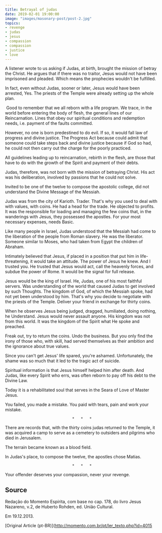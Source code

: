 ```yaml
---
title: Betrayal of judas
date: 2019-02-01 19:00:00
image: "images/masonary-post/post-2.jpg"
topics: 
- revenge
- judas
- jesus
- compassion
- compassion
- justice
- love
---
```


A listener wrote to us asking if Judas, at birth, brought the mission of
betray the Christ. He argues that if there was no traitor, Jesus would not have been
imprisoned and pleaded. Which means the prophecies wouldn't be fulfilled.

In fact, even without Judas, sooner or later, Jesus would have been arrested,
Yes. The priests of the Temple were already setting up the whole plan.

 Good to remember that we all reborn with a life program. We trace, in the world
before entering the body of flesh, the general lines of our
Reincarnation. Lines that obey our spiritual conditions and
redemption needs, i.e. payment of the faults committed.

However, no one is born predestined to do evil. If so, it would fall
law of progress and divine justice. The Progress Act because
could admit that someone could take steps back and divine justice
because if God so had, he could not then carry out the charge for the
poorly practiced.

All guidelines leading up to reincarnation, rebirth in the flesh, are
those that have to do with the growth of the Spirit and payment of their debts.

Judas, therefore, was not born with the mission of betraying Christ. His act was
his deliberation, involved by passions that he could not solve.

Invited to be one of the twelve to compose the apostolic college, did not understand the
Divine Message of the Messiah.

Judas was from the city of Karioth. Trader. That's why you used to deal with
with values, with coins. He had a head for the trade. He objected to profits. It was the
responsible for loading and managing the few coins that, in the wanderings with
Jesus, they possessed the apostles. For your most necessary expenses, needs
Basic.

Like many people in Israel, Judas understood that the Messiah had come to
the liberation of the people from Roman slavery. He was the liberator. Someone similar
to Moses, who had taken from Egypt the children of Abraham.

Intimately believed that Jesus, if placed in a position that put him in
life-threatening, it would take an attitude. The power of Jesus he knew. And I trusted you.
He trusted that Jesus would act, call the heavenly forces, and subdue the power of
Rome. It would be the signal for full release.

Jesus would be the king of Israel. He, Judas, one of his most faithful servers. Was
understanding of the world that caused Judas to get involved by such
Thoughts. The kingdom of God, of which the Messiah spoke, had not yet been
understood by him. That's why you decide to negotiate with the priests of the Temple.
Deliver your friend in exchange for thirty coins.

When he observes Jesus being judged, dragged, humiliated, doing nothing, he
Understand. Jesus would never assault anyone. His kingdom was not from this world. It was the
kingdom of the Spirit what He spoke and preached.

Freak out, try to return the coins. Undo the business. But you only find
the irony of those who, with skill, had served themselves as their ambition and the
ignorance about true values.

Since you can't get Jesus' life spared, you're ashamed.
Unfortunately, the shame was so much that it led to the tragic act of suicide.

Spiritual information is that Jesus himself helped him after death.
And Judas, like every Spirit who errs, was often reborn to pay off his
debt to the Divine Law.

Today it is a rehabilitated soul that serves in the Seara of Love of Master Jesus.

You failed, you made a mistake. You paid with tears, pain and work your mistake.

                                   *   *   *

There are records that, with the thirty coins judas returned to the Temple, it was
acquired a camp to serve as a cemetery to outsiders and pilgrims who
died in Jerusalem.

The terrain became known as a blood field.

In Judas's place, to compose the twelve, the apostles chose Matias.

                                   *   *   *

Your offender deserves your compassion, never your revenge.


## Source
Redação do Momento Espírita, com
base no cap. 178, do livro Jesus Nazareno, v.2, de
Huberto Rohden, ed. União Cultural.

Em 19.12.2013.


[Original Article (pt-BR)](http://momento.com.br/pt/ler_texto.php?id=4015
